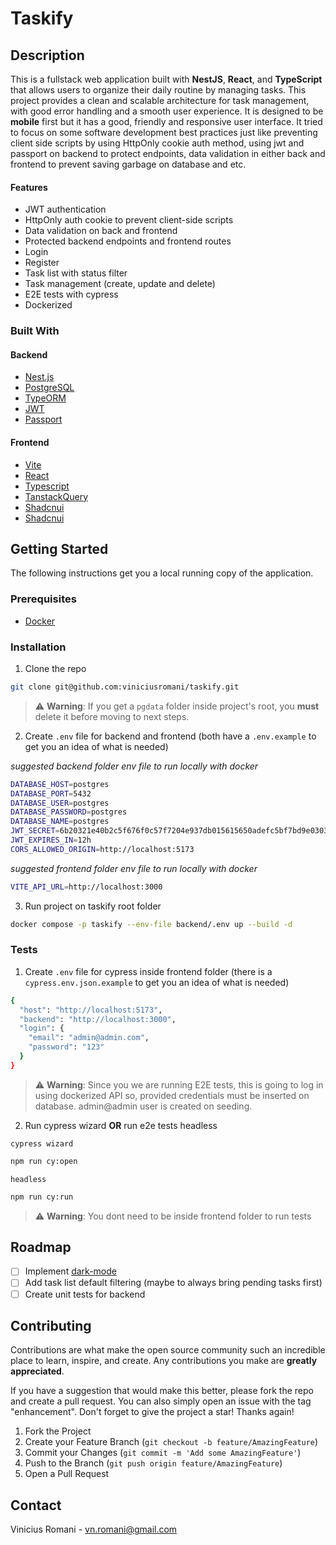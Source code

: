 <!-- PROJECT LOGO -->
<!-- <p align="center">
  <a href="http://nestjs.com/" target="blank">
    <img src="https://nestjs.com/img/logo-small.svg" width="120" alt="Nest Logo" />
    <img src="https://legacy.reactjs.org/logo-og.png" width="120" alt="React Logo" />
  </a>
</p>
<p align="center">Scalable application to organize your routine into tasks</p> -->

# Taskify
<!-- ABOUT THE PROJECT -->
## Description

This is a fullstack web application built with **NestJS**, **React**, and **TypeScript** that allows users to organize their daily routine by managing tasks. This project provides a clean and scalable architecture for task management, with good error handling and a smooth user experience. It is designed to be **mobile** first but it has a good, friendly and responsive user interface. It tried to focus on some software development best practices just like preventing client side scripts by using HttpOnly cookie auth method, using jwt and passport on backend to protect endpoints, data validation in either back and frontend to prevent saving garbage on database and etc.

#### Features
- JWT authentication
- HttpOnly auth cookie to prevent client-side scripts
- Data validation on back and frontend
- Protected backend endpoints and frontend routes
- Login
- Register
- Task list with status filter
- Task management (create, update and delete)
- E2E tests with cypress
- Dockerized

### Built With

#### Backend
* [Nest.js](https://nestjs.com)
* [PostgreSQL](https://www.postgresql.org)
* [TypeORM](https://typeorm.io)
* [JWT](https://github.com/nestjs/jwt)
* [Passport](https://docs.nestjs.com/recipes/passport)

#### Frontend
* [Vite](https://vite.dev/)
* [React](https://docs.nestjs.com/recipes/passport)
* [Typescript](https://www.typescriptlang.org/)
* [TanstackQuery](https://tanstack.com/query/latest)
* [Shadcnui](https://ui.shadcn.com/)
* [Shadcnui](https://react-hook-form.com/)

<!-- GETTING STARTED -->
## Getting Started

The following instructions get you a local running copy of the application.

### Prerequisites

* [Docker](https://docs.docker.com/desktop/)

### Installation

1. Clone the repo
```sh
git clone git@github.com:viniciusromani/taskify.git
```
> ⚠️ **Warning**: If you get a `pgdata` folder inside project's root, you **must** delete it before moving to next steps.

2. Create `.env` file for backend and frontend (both have a `.env.example` to get you an idea of what is needed)

*suggested backend folder env file to run locally with docker*
```.sh
DATABASE_HOST=postgres
DATABASE_PORT=5432
DATABASE_USER=postgres
DATABASE_PASSWORD=postgres
DATABASE_NAME=postgres
JWT_SECRET=6b20321e40b2c5f676f0c57f7204e937db015615650adefc5bf7bd9e03035559
JWT_EXPIRES_IN=12h
CORS_ALLOWED_ORIGIN=http://localhost:5173
```
*suggested frontend folder env file to run locally with docker*
```.sh
VITE_API_URL=http://localhost:3000
```

3. Run project on taskify root folder
```sh
docker compose -p taskify --env-file backend/.env up --build -d
```

### Tests

1. Create `.env` file for cypress inside frontend folder (there is a `cypress.env.json.example` to get you an idea of what is needed)
```sh
{
  "host": "http://localhost:5173",
  "backend": "http://localhost:3000",
  "login": {
    "email": "admin@admin.com",
    "password": "123"
  }
}
```
> ⚠️ **Warning**: Since you we are running E2E tests, this is going to log in using dockerized API so, provided credentials must be inserted on database. admin@admin user is created on seeding.

2. Run cypress wizard **OR** run e2e tests headless

`cypress wizard`
```sh
npm run cy:open
```

`headless`
```sh
npm run cy:run
```
> ⚠️ **Warning**: You dont need to be inside frontend folder to run tests


<!-- ROADMAP -->
## Roadmap

- [ ] Implement [dark-mode](https://ui.shadcn.com/docs/dark-mode/vite)
- [ ] Add task list default filtering (maybe to always bring pending tasks first)
- [ ] Create unit tests for backend

<!-- CONTRIBUTING -->
## Contributing

Contributions are what make the open source community such an incredible place to learn, inspire, and create. Any contributions you make are **greatly appreciated**.

If you have a suggestion that would make this better, please fork the repo and create a pull request. You can also simply open an issue with the tag "enhancement".
Don't forget to give the project a star! Thanks again!

1. Fork the Project
2. Create your Feature Branch (`git checkout -b feature/AmazingFeature`)
3. Commit your Changes (`git commit -m 'Add some AmazingFeature'`)
4. Push to the Branch (`git push origin feature/AmazingFeature`)
5. Open a Pull Request

<!-- CONTACT -->
## Contact

Vinicius Romani - vn.romani@gmail.com
